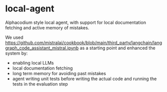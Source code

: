 # local-agent

Alphacodium style local agent, with support for local documentation fetching and active memory of mistakes.

We used https://github.com/mistralai/cookbook/blob/main/third_party/langchain/langgraph_code_assistant_mistral.ipynb as a starting point and enhanced the system by:
- enabling local LLMs
- local documentation fetching
- long term memory for avoiding past mistakes
- agent writing unit tests before writing the actual code and running the tests in the evaluation step
